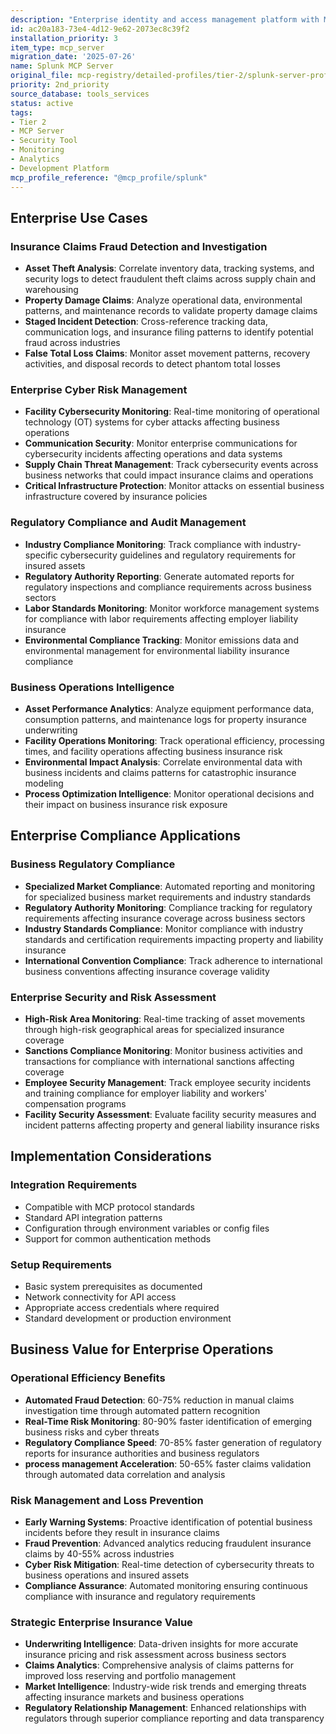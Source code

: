 ```yaml
---
description: "Enterprise identity and access management platform with MCP integration"
id: ac20a183-73e4-4d12-9e62-2073ec8c39f2
installation_priority: 3
item_type: mcp_server
migration_date: '2025-07-26'
name: Splunk MCP Server
original_file: mcp-registry/detailed-profiles/tier-2/splunk-server-profile.md
priority: 2nd_priority
source_database: tools_services
status: active
tags:
- Tier 2
- MCP Server
- Security Tool
- Monitoring
- Analytics
- Development Platform
mcp_profile_reference: "@mcp_profile/splunk"
---
```


## Enterprise Use Cases

### Insurance Claims Fraud Detection and Investigation

- **Asset Theft Analysis**: Correlate inventory data, tracking systems, and security logs to detect fraudulent theft claims across supply chain and warehousing
- **Property Damage Claims**: Analyze operational data, environmental patterns, and maintenance records to validate property damage claims
- **Staged Incident Detection**: Cross-reference tracking data, communication logs, and insurance filing patterns to identify potential fraud across industries
- **False Total Loss Claims**: Monitor asset movement patterns, recovery activities, and disposal records to detect phantom total losses

### Enterprise Cyber Risk Management

- **Facility Cybersecurity Monitoring**: Real-time monitoring of operational technology (OT) systems for cyber attacks affecting business operations
- **Communication Security**: Monitor enterprise communications for cybersecurity incidents affecting operations and data systems
- **Supply Chain Threat Management**: Track cybersecurity events across business networks that could impact insurance claims and operations
- **Critical Infrastructure Protection**: Monitor attacks on essential business infrastructure covered by insurance policies

### Regulatory Compliance and Audit Management

- **Industry Compliance Monitoring**: Track compliance with industry-specific cybersecurity guidelines and regulatory requirements for insured assets
- **Regulatory Authority Reporting**: Generate automated reports for regulatory inspections and compliance requirements across business sectors
- **Labor Standards Monitoring**: Monitor workforce management systems for compliance with labor requirements affecting employer liability insurance
- **Environmental Compliance Tracking**: Monitor emissions data and environmental management for environmental liability insurance compliance

### Business Operations Intelligence

- **Asset Performance Analytics**: Analyze equipment performance data, consumption patterns, and maintenance logs for property insurance underwriting
- **Facility Operations Monitoring**: Track operational efficiency, processing times, and facility operations affecting business insurance risk
- **Environmental Impact Analysis**: Correlate environmental data with business incidents and claims patterns for catastrophic insurance modeling
- **Process Optimization Intelligence**: Monitor operational decisions and their impact on business insurance risk exposure

## Enterprise Compliance Applications

### Business Regulatory Compliance

- **Specialized Market Compliance**: Automated reporting and monitoring for specialized business market requirements and industry standards
- **Regulatory Authority Monitoring**: Compliance tracking for regulatory requirements affecting insurance coverage across business sectors
- **Industry Standards Compliance**: Monitor compliance with industry standards and certification requirements impacting property and liability insurance
- **International Convention Compliance**: Track adherence to international business conventions affecting insurance coverage validity

### Enterprise Security and Risk Assessment

- **High-Risk Area Monitoring**: Real-time tracking of asset movements through high-risk geographical areas for specialized insurance coverage
- **Sanctions Compliance Monitoring**: Monitor business activities and transactions for compliance with international sanctions affecting coverage
- **Employee Security Management**: Track employee security incidents and training compliance for employer liability and workers' compensation programs
- **Facility Security Assessment**: Evaluate facility security measures and incident patterns affecting property and general liability insurance risks

## Implementation Considerations

### Integration Requirements
- Compatible with MCP protocol standards
- Standard API integration patterns
- Configuration through environment variables or config files
- Support for common authentication methods

### Setup Requirements
- Basic system prerequisites as documented
- Network connectivity for API access
- Appropriate access credentials where required
- Standard development or production environment
## Business Value for Enterprise Operations

### Operational Efficiency Benefits

- **Automated Fraud Detection**: 60-75% reduction in manual claims investigation time through automated pattern recognition
- **Real-Time Risk Monitoring**: 80-90% faster identification of emerging business risks and cyber threats
- **Regulatory Compliance Speed**: 70-85% faster generation of regulatory reports for insurance authorities and business regulators
- **process management Acceleration**: 50-65% faster claims validation through automated data correlation and analysis

### Risk Management and Loss Prevention

- **Early Warning Systems**: Proactive identification of potential business incidents before they result in insurance claims
- **Fraud Prevention**: Advanced analytics reducing fraudulent insurance claims by 40-55% across industries
- **Cyber Risk Mitigation**: Real-time detection of cybersecurity threats to business operations and insured assets
- **Compliance Assurance**: Automated monitoring ensuring continuous compliance with insurance and regulatory requirements

### Strategic Enterprise Insurance Value

- **Underwriting Intelligence**: Data-driven insights for more accurate insurance pricing and risk assessment across business sectors
- **Claims Analytics**: Comprehensive analysis of claims patterns for improved loss reserving and portfolio management
- **Market Intelligence**: Industry-wide risk trends and emerging threats affecting insurance markets and business operations
- **Regulatory Relationship Management**: Enhanced relationships with regulators through superior compliance reporting and data transparency

